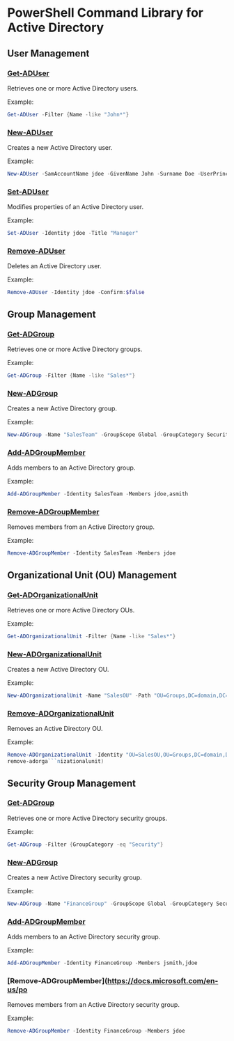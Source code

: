 # PowerShell Command Library for Active Directory

## User Management

### [Get-ADUser](https://docs.microsoft.com/en-us/powershell/module/addsadministration/get-aduser)
Retrieves one or more Active Directory users.

Example: 
```powershell
Get-ADUser -Filter {Name -like "John*"}
```

### [New-ADUser](https://docs.microsoft.com/en-us/powershell/module/addsadministration/new-aduser)
Creates a new Active Directory user.

Example: 
```powershell
New-ADUser -SamAccountName jdoe -GivenName John -Surname Doe -UserPrincipalName jdoe@domain.com
```

### [Set-ADUser](https://docs.microsoft.com/en-us/powershell/module/addsadministration/set-aduser)
Modifies properties of an Active Directory user.

Example: 
```powershell
Set-ADUser -Identity jdoe -Title "Manager"
```

### [Remove-ADUser](https://docs.microsoft.com/en-us/powershell/module/addsadministration/remove-aduser)
Deletes an Active Directory user.

Example: 
```powershell
Remove-ADUser -Identity jdoe -Confirm:$false
```

## Group Management

### [Get-ADGroup](https://docs.microsoft.com/en-us/powershell/module/addsadministration/get-adgroup)
Retrieves one or more Active Directory groups.

Example: 
```powershell
Get-ADGroup -Filter {Name -like "Sales*"}
```

### [New-ADGroup](https://docs.microsoft.com/en-us/powershell/module/addsadministration/new-adgroup)
Creates a new Active Directory group.

Example: 
```powershell
New-ADGroup -Name "SalesTeam" -GroupScope Global -GroupCategory Security
```

### [Add-ADGroupMember](https://docs.microsoft.com/en-us/powershell/module/addsadministration/add-adgroupmember)
Adds members to an Active Directory group.

Example: 
```powershell
Add-ADGroupMember -Identity SalesTeam -Members jdoe,asmith
```

### [Remove-ADGroupMember](https://docs.microsoft.com/en-us/powershell/module/addsadministration/remove-adgroupmember)
Removes members from an Active Directory group.

Example: 
```powershell
Remove-ADGroupMember -Identity SalesTeam -Members jdoe
```

## Organizational Unit (OU) Management

### [Get-ADOrganizationalUnit](https://docs.microsoft.com/en-us/powershell/module/addsadministration/get-adorganizationalunit)
Retrieves one or more Active Directory OUs.

Example: 
```powershell
Get-ADOrganizationalUnit -Filter {Name -like "Sales*"}
```

### [New-ADOrganizationalUnit](https://docs.microsoft.com/en-us/powershell/module/addsadministration/new-adorganizationalunit)
Creates a new Active Directory OU.

Example: 
```powershell
New-ADOrganizationalUnit -Name "SalesOU" -Path "OU=Groups,DC=domain,DC=com"
```

### [Remove-ADOrganizationalUnit](https://docs.microsoft.com/en-us/powershell/module/addsadministration/remove-adorganizationalunit)
Removes an Active Directory OU.

Example: 
```powershell
Remove-ADOrganizationalUnit -Identity "OU=SalesOU,OU=Groups,DC=domain,DC=com" -Recursive
remove-adorga```nizationalunit)
```

## Security Group Management

### [Get-ADGroup](https://docs.microsoft.com/en-us/powershell/module/addsadministration/get-adgroup)
Retrieves one or more Active Directory security groups.

Example: 
```powershell
Get-ADGroup -Filter {GroupCategory -eq "Security"}
```

### [New-ADGroup](https://docs.microsoft.com/en-us/powershell/module/addsadministration/new-adgroup)
Creates a new Active Directory security group.

Example: 
```powershell
New-ADGroup -Name "FinanceGroup" -GroupScope Global -GroupCategory Security
```

### [Add-ADGroupMember](https://docs.microsoft.com/en-us/powershell/module/addsadministration/add-adgroupmember)
Adds members to an Active Directory security group.

Example: 
```powershell
Add-ADGroupMember -Identity FinanceGroup -Members jsmith,jdoe
```

### [Remove-ADGroupMember](https://docs.microsoft.com/en-us/po
Removes members from an Active Directory security group.

Example: 
```powershell
Remove-ADGroupMember -Identity FinanceGroup -Members jdoe
```
